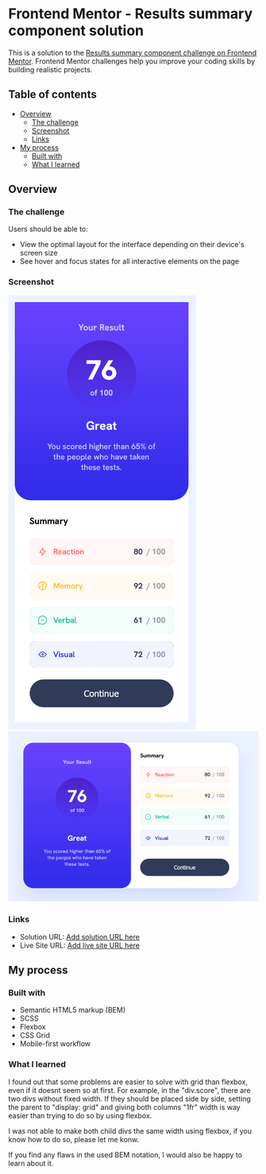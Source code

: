 # Frontend Mentor - Results summary component solution

This is a solution to the [Results summary component challenge on Frontend Mentor](https://www.frontendmentor.io/challenges/results-summary-component-CE_K6s0maV). Frontend Mentor challenges help you improve your coding skills by building realistic projects. 

## Table of contents

- [Overview](#overview)
  - [The challenge](#the-challenge)
  - [Screenshot](#screenshot)
  - [Links](#links)
- [My process](#my-process)
  - [Built with](#built-with)
  - [What I learned](#what-i-learned)

## Overview

### The challenge

Users should be able to:

- View the optimal layout for the interface depending on their device's screen size
- See hover and focus states for all interactive elements on the page

### Screenshot

![](./screenshots/desktop.png)
![](./screenshots/mobile.png)

### Links

- Solution URL: [Add solution URL here](https://github.com/markuskulmer/frontend-mentor/tree/main/results-summary-component-main)
- Live Site URL: [Add live site URL here](https://63f1d2519a6b0f00086c44f7--bejewelled-stroopwafel-169c8a.netlify.app/results-summary-component-main)

## My process

### Built with

- Semantic HTML5 markup (BEM)
- SCSS
- Flexbox
- CSS Grid
- Mobile-first workflow

### What I learned

I found out that some problems are easier to solve with grid than flexbox, even if it doesnt seem so at first.
For example, in the "div.score", there are two divs without fixed width. If they should be placed side by side, setting the parent to "display: grid" and giving both columns "1fr" width is way easier than trying to do so by using flexbox.

I was not able to make both child divs the same width using flexbox, if you know how to do so, please let me konw.

If you find any flaws in the used BEM notation, I would also be happy to learn about it.